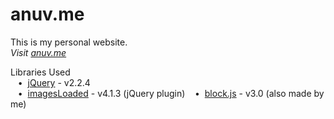 # anuv.me
This is my personal website.  
*Visit [anuv.me](http://anuv.me/)*  

Libraries Used  
&nbsp;&nbsp;&nbsp;•&nbsp;&nbsp;[jQuery](https://jquery.com/) - v2.2.4  
&nbsp;&nbsp;&nbsp;•&nbsp;&nbsp;[imagesLoaded](https://imagesloaded.desandro.com/) - v4.1.3 (jQuery plugin)
&nbsp;&nbsp;&nbsp;•&nbsp;&nbsp;[block.js](https://github.com/anuvgupta/block.js) - v3.0 (also made by me)  
